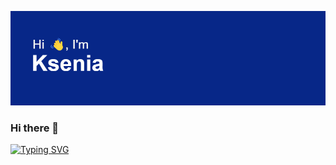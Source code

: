 ![y](header.png?raw=true "Title")

### Hi there 👋
[![Typing SVG](https://readme-typing-svg.herokuapp.com?color=%2336BCF7&lines=Computer+science+student)](https://git.io/typing-svg)
<!--
**VasilievaKA/VasilievaKA** is a ✨ _special_ ✨ repository because its `README.md` (this file) appears on your GitHub profile.

Here are some ideas to get you started:

- 🔭 I’m currently working on ...
- 🌱 I’m currently learning ...
- 👯 I’m looking to collaborate on ...
- 🤔 I’m looking for help with ...
- 💬 Ask me about ...
- 📫 How to reach me: ...
- 😄 Pronouns: ...
- ⚡ Fun fact: ...
-->
